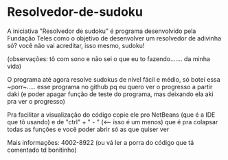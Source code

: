 # Resolvedor-de-sudoku
A iniciativa "Resolvedor de sudoku" é programa desenvolvido pela Fundação Teles como o objetivo
de desenvolver um resolvedor de adivinha só? você não vai acreditar, isso mesmo, sudoku!

(observações: tô com sono e não sei o que eu to fazendo....... da minha vida)



O programa até agora resolve sudokus de nível fácil e médio, só botei essa ~porr~..... esse programa no github pq eu quero
ver o progresso a partir daki (e poder apagar função de teste do programa, mas deixando ela aki pra ver o progresso)



Pra facilitar a visualização do código copie ele pro NetBeans (que é a IDE que tô usando) e de   "ctrl" + " - " (<-- isso é um menos)
que é pra colapsar todas as funções e você poder abrir só as que quiser ver



Mais informações: 4002-8922 (ou vá ler a porra do código que tá comentado td bonitinho)
